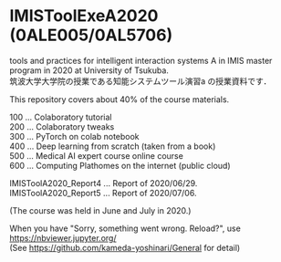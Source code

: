 # IMISToolExeA2020 (0ALE005/0AL5706)

tools and practices for intelligent interaction systems A in IMIS master program in 2020 at University of Tsukuba.  
筑波大学大学院の授業である知能システムツール演習a の授業資料です．

This repository covers about 40% of the course materials.

100 ... Colaboratory tutorial  
200 ... Colaboratory tweaks  
300 ... PyTorch on colab notebook  
400 ... Deep learning from scratch (taken from a book)  
500 ... Medical AI expert course online course  
600 ... Computing Plathomes on the internet (public cloud)
  
IMISToolA2020_Report4 ... Report of 2020/06/29.  
IMISToolA2020_Report5 ... Report of 2020/07/06.

(The course was held in June and July in 2020.)

When you have "Sorry, something went wrong. Reload?", use https://nbviewer.jupyter.org/  
(See https://github.com/kameda-yoshinari/General for detail)
